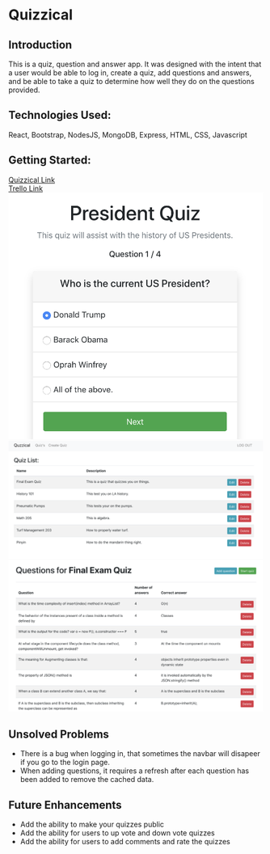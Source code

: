 # Quizzical

## Introduction
This is a quiz, question and answer app. It was designed with the intent that a user would be able to log in, create a quiz, add questions and answers, and be able to take a quiz to determine how well they do on the questions provided.

## Technologies Used:
React, Bootstrap, NodesJS, MongoDB, Express, HTML, CSS, Javascript

## Getting Started: 
[Quizzical Link](https://quizical1.herokuapp.com/)
</br>
[Trello Link](https://trello.com/b/vqMCJYD4/project-4)
![Quiz](imgs/img-1.png)
![Quiz List](imgs/img-2.png)
![Quiz Questions](imgs/img-3.png)

## Unsolved Problems
- There is a bug when logging in, that sometimes the navbar will disapeer if you go to the login page.
- When adding questions, it requires a refresh after each question has been added to remove the cached data.

## Future Enhancements
- Add the ability to make your quizzes public
- Add the ability for users to up vote and down vote quizzes
- Add the ability for users to add comments and rate the quizzes